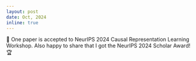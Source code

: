 ```yaml
---
layout: post
date: Oct, 2024
inline: true
---
```


🎉 One paper is accepted to NeurIPS 2024 Causal Representation Learning Workshop. Also happy to share that I got the NeurIPS 2024 Scholar Award! 🏆